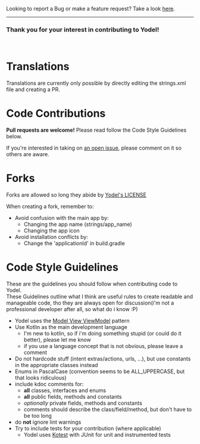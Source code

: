 Looking to report a Bug or make a feature request? Take a look [here](https://github.com/shadow578/Yodel#issues-feature-requests-and-contributing).

---

### Thank you for your interest in contributing to Yodel!

<br>

# Translations
Translations are currently only possible by directly editing the strings.xml file and creating a PR. 


# Code Contributions

__Pull requests are welcome!__
Please read follow the Code Style Guidelines below.

If you're interested in taking on [an open issue](https://github.com/shadow578/Yodel/issues), please comment on it so others are aware.

# Forks

Forks are allowed so long they abide by [Yodel's LICENSE](LICENSE)

When creating a fork, remember to:

- Avoid confusion with the main app by:
  - Changing the app name (strings/app_name)
  - Changing the app icon
- Avoid installation conflicts by:
  - Change the 'applicationId' in build.gradle



# Code Style Guidelines

These are the guidelines you should follow when contributing code to Yodel.<br>
These Guidelines outline what I think are useful rules to create readable and manageable code, tho they are always open for discussion(i'm not a professional developer after all, so what do i know :P)


- Yodel uses the [Model View ViewModel](https://en.wikipedia.org/wiki/Model%E2%80%93view%E2%80%93viewmodel) pattern
- Use Kotlin as the main development language
  - I'm new to kotlin, so if i'm doing something stupid (or could do it better), please let me know
  - if you use a language concept that is not obvious, please leave a comment
- Do not hardcode stuff (intent extras/actions, urls, ...), but use constants in the appropriate classes instead
- Enums in PascalCase (convention seems to be ALL_UPPERCASE, but that looks ridiculous)
- include kdoc comments for:
  - __all__ classes, interfaces and enums
  - __all__ public fields, methods and constants
  - _optionally_ private fields, methods and constants
  - comments should describe the class/field/method, but don't have to be too long
- do __not__ ignore lint warnings
- Try to include tests for your contribution (where applicable)
  - Yodel uses [Kotest](https://kotest.io/) with JUnit for unit and instrumented tests

